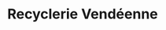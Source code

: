 ---
title: "Recyclerie Vendéenne"
url: /beaulieu-sous-la-roche/recyclerie-vendeenne/
shop: magasin de campagne
---